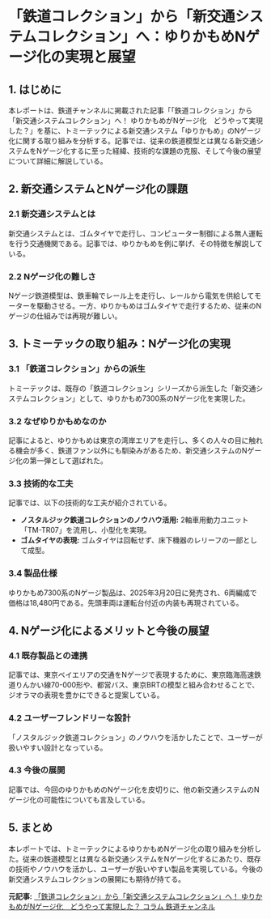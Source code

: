 # 「鉄道コレクション」から「新交通システムコレクション」へ：ゆりかもめNゲージ化の実現と展望

## 1. はじめに

本レポートは、鉄道チャンネルに掲載された記事「「鉄道コレクション」から「新交通システムコレクション」へ！ ゆりかもめがNゲージ化　どうやって実現した？」を基に、トミーテックによる新交通システム「ゆりかもめ」のNゲージ化に関する取り組みを分析する。記事では、従来の鉄道模型とは異なる新交通システムをNゲージ化するに至った経緯、技術的な課題の克服、そして今後の展望について詳細に解説している。

## 2. 新交通システムとNゲージ化の課題

### 2.1 新交通システムとは

新交通システムとは、ゴムタイヤで走行し、コンピューター制御による無人運転を行う交通機関である。記事では、ゆりかもめを例に挙げ、その特徴を解説している。

### 2.2 Nゲージ化の難しさ

Nゲージ鉄道模型は、鉄車輪でレール上を走行し、レールから電気を供給してモーターを駆動させる。一方、ゆりかもめはゴムタイヤで走行するため、従来のNゲージの仕組みでは再現が難しい。

## 3. トミーテックの取り組み：Nゲージ化の実現

### 3.1 「鉄道コレクション」からの派生

トミーテックは、既存の「鉄道コレクション」シリーズから派生した「新交通システムコレクション」として、ゆりかもめ7300系のNゲージ化を実現した。

### 3.2 なぜゆりかもめなのか

記事によると、ゆりかもめは東京の湾岸エリアを走行し、多くの人々の目に触れる機会が多く、鉄道ファン以外にも馴染みがあるため、新交通システムのNゲージ化の第一弾として選ばれた。

### 3.3 技術的な工夫

記事では、以下の技術的な工夫が紹介されている。

* **ノスタルジック鉄道コレクションのノウハウ活用:** 2軸車用動力ユニット「TM-TR07」を流用し、小型化を実現。
* **ゴムタイヤの表現:** ゴムタイヤは回転せず、床下機器のレリーフの一部として成型。

### 3.4 製品仕様

ゆりかもめ7300系のNゲージ製品は、2025年3月20日に発売され、6両編成で価格は18,480円である。先頭車両は運転台付近の内装も再現されている。

## 4. Nゲージ化によるメリットと今後の展望

### 4.1 既存製品との連携

記事では、東京ベイエリアの交通をNゲージで表現するために、東京臨海高速鉄道りんかい線70-000形や、都営バス、東京BRTの模型と組み合わせることで、ジオラマの表現を豊かにできると提案している。

### 4.2 ユーザーフレンドリーな設計

「ノスタルジック鉄道コレクション」のノウハウを活かしたことで、ユーザーが扱いやすい設計となっている。

### 4.3 今後の展開

記事では、今回のゆりかもめのNゲージ化を皮切りに、他の新交通システムのNゲージ化の可能性についても言及している。

## 5. まとめ

本レポートでは、トミーテックによるゆりかもめNゲージ化の取り組みを分析した。従来の鉄道模型とは異なる新交通システムをNゲージ化するにあたり、既存の技術やノウハウを活かし、ユーザーが扱いやすい製品を実現している。今後の新交通システムコレクションの展開にも期待が持てる。



**元記事:** [
 「鉄道コレクション」から「新交通システムコレクション」へ！ ゆりかもめがNゲージ化　どうやって実現した？ コラム 鉄道チャンネル](https://tetsudo-ch.com/12998204.html)